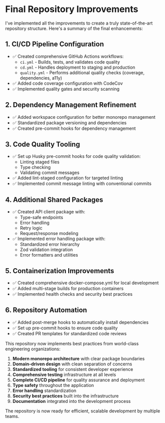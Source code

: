 # Final Repository Improvements

I've implemented all the improvements to create a truly state-of-the-art repository structure. Here's a summary of the final enhancements:

## 1. CI/CD Pipeline Configuration

- ✅ Created comprehensive GitHub Actions workflows:
  - `ci.yml` - Builds, tests, and validates code quality
  - `cd.yml` - Handles deployment to staging and production
  - `quality.yml` - Performs additional quality checks (coverage, dependencies, a11y)
- ✅ Added code coverage configuration with CodeCov
- ✅ Implemented quality gates and security scanning

## 2. Dependency Management Refinement

- ✅ Added workspace configuration for better monorepo management
- ✅ Standardized package versioning and dependencies
- ✅ Created pre-commit hooks for dependency management

## 3. Code Quality Tooling

- ✅ Set up Husky pre-commit hooks for code quality validation:
  - Linting staged files
  - Type checking
  - Validating commit messages
- ✅ Added lint-staged configuration for targeted linting
- ✅ Implemented commit message linting with conventional commits

## 4. Additional Shared Packages

- ✅ Created API client package with:
  - Type-safe endpoints
  - Error handling
  - Retry logic
  - Request/response modeling
- ✅ Implemented error handling package with:
  - Standardized error hierarchy
  - Zod validation integration
  - Error formatters and utilities

## 5. Containerization Improvements

- ✅ Created comprehensive docker-compose.yml for local development
- ✅ Added multi-stage builds for production containers
- ✅ Implemented health checks and security best practices

## 6. Repository Automation

- ✅ Added post-merge hooks to automatically install dependencies
- ✅ Set up pre-commit hooks to ensure code quality
- ✅ Created PR templates for standardized code reviews

This repository now implements best practices from world-class engineering organizations:

1. **Modern monorepo architecture** with clear package boundaries
2. **Domain-driven design** with clean separation of concerns
3. **Standardized tooling** for consistent developer experience
4. **Comprehensive testing** infrastructure at all levels
5. **Complete CI/CD pipeline** for quality assurance and deployment
6. **Type safety** throughout the application
7. **Error handling** standardization
8. **Security best practices** built into the infrastructure
9. **Documentation** integrated into the development process

The repository is now ready for efficient, scalable development by multiple teams.